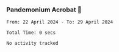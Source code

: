 ### Pandemonium Acrobat 🤸

<!--START_SECTION:waka-->

```all_time
From: 22 April 2024 - To: 29 April 2024

Total Time: 0 secs

No activity tracked
```

<!--END_SECTION:waka-->
